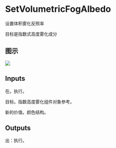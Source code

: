 # SetVolumetricFogAlbedo

设置体积雾化反照率

目标是指数式高度雾化成分

## 图示

![]($-20221218-20402883.png)

## Inputs

在。执行。

目标。指数高度雾化组件对象参考。

新的价值。颜色结构。  

## Outputs

出：执行。
